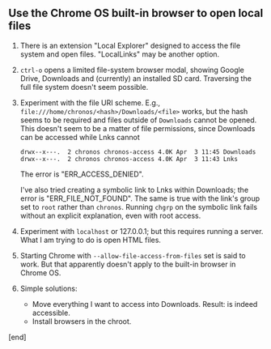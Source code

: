 ## Use the Chrome OS built-in browser to open local files

 1. There is an extension "Local Explorer" designed to access the file system and open files. "LocalLinks" may be another option. 

 1. `ctrl-o` opens a limited file-system browser modal, showing Google Drive, Downloads and (currently) an installed SD card. Traversing the full file system doesn't seem possible.

 1. Experiment with the file URI scheme. E.g., `file:///home/chronos/<hash>/Downloads/<file>` works, but the hash seems to be required and files outside of `Downloads` cannot be opened. This doesn't seem to be a matter of file permissions, since Downloads can be accessed while Lnks cannot

    ```
    drwx--x---.  2 chronos chronos-access 4.0K Apr  3 11:45 Downloads
    drwx--x---.  2 chronos chronos-access 4.0K Apr  3 11:43 Lnks
    ```

    The error is "ERR_ACCESS_DENIED".

    I've also tried creating a symbolic link to Lnks within Downloads; the error is "ERR_FILE_NOT_FOUND". The same is true with the link's group set to `root` rather than `chronos`. Running `chgrp` on the symbolic link fails without an explicit explanation, even with root access.

 1. Experiment with `localhost` or 127.0.0.1; but this requires running a server. What I am trying to do is open HTML files.

 1. Starting Chrome with `--allow-file-access-from-files` set is said to work. But that apparently doesn't apply to the built-in browser in Chrome OS.

 1. Simple solutions: 
 
    * Move everything I want to access into Downloads. Result: is indeed accessible.
    * Install browsers in the chroot.
                                              

[end]
